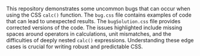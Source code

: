This repository demonstrates some uncommon bugs that can occur when using the CSS `calc()` function. The `bug.css` file contains examples of code that can lead to unexpected results. The `bugSolution.css` file provides corrected versions of the code.  The issues highlighted include missing spaces around operators in calculations, unit mismatches, and the difficulties of deeply nested `calc()` expressions. Understanding these edge cases is crucial for writing robust and predictable CSS.